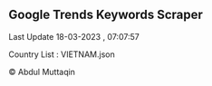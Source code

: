 

## Google Trends Keywords Scraper 
 
Last Update 18-03-2023 , 07:07:57

Country List :
VIETNAM.json



© Abdul Muttaqin 
